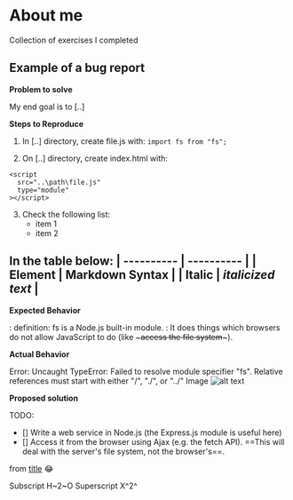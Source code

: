 # About me
Collection of exercises I completed


## Example of a bug report
**Problem to solve**

My end goal is to [..]

**Steps to Reproduce**
1. In [..] directory, create file.js with:
`import fs from "fs";`

2. On [..] directory, create index.html with:
```
<script
  src="..\path\file.js"
  type="module"
></script>
```
3. Check the following list:
   - item 1
   - item 2

In the table below:
| ---------- | ---------- |
| Element	| Markdown Syntax |
| Italic | *italicized text* |
---

**Expected Behavior**

: definition: fs is a Node.js built-in module.
: It does things which browsers do not allow JavaScript to do (like ~~~access the file system~~~).

**Actual Behavior**

Error: Uncaught TypeError: Failed to resolve module specifier "fs". Relative references must start with either "/", "./", or "../"
Image	![alt text](image.jpg)

**Proposed solution**

TODO:
- [] Write a web service in Node.js (the Express.js module is useful here)
- [] Access it from the browser using Ajax (e.g. the fetch API). ==This will deal with the server's file system, not the browser's==.

from [title](https://stackoverflow.com/questions/72458428/uncaught-typeerror-failed-to-resolve-module-specifier-fs-relative-references) :joy:

[^1]: footnote

Subscript	H~2~O
Superscript	X^2^
